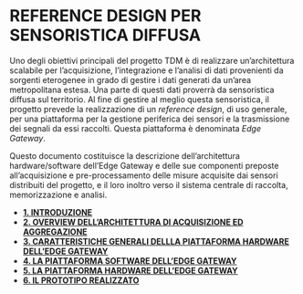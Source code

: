 # REFERENCE DESIGN PER SENSORISTICA DIFFUSA 

Uno degli obiettivi principali del progetto TDM è di realizzare un’architettura
scalabile per l’acquisizione, l’integrazione e l’analisi di dati provenienti da
sorgenti eterogenee in grado di gestire i dati generati da un’area
metropolitana estesa. Una parte di questi dati proverrà da sensoristica diffusa
sul territorio. Al fine di gestire al meglio questa sensoristica, il progetto
prevede la realizzazione di un *reference design*, di uso generale, per una
piattaforma per la gestione periferica dei sensori e la trasmissione dei
segnali da essi raccolti. Questa piattaforma è denominata *Edge Gateway*.

Questo documento costituisce la descrizione dell’architettura hardware/software
dell’Edge Gateway e delle sue componenti preposte all’acquisizione e
pre-processamento delle misure acquisite dai sensori distribuiti del progetto,
e il loro inoltro verso il sistema centrale di raccolta, memorizzazione e
analisi. 


* **[1. INTRODUZIONE](chapters/intro.md)**
* **[2. OVERVIEW DELL’ARCHITETTURA DI ACQUISIZIONE ED AGGREGAZIONE](chapters/overview.md)**
* **[3. CARATTERISTICHE GENERALI DELLLA PIATTAFORMA HARDWARE DELL’EDGE GATEWAY](chapters/general.md)**
* **[4. LA PIATTAFORMA SOFTWARE DELL’EDGE GATEWAY](chapters/software.md)**
* **[5. LA PIATTAFORMA HARDWARE DELL’EDGE GATEWAY](chapters/hardware.md)**
* **[6. IL PROTOTIPO REALIZZATO](chapters/prototype.md)**

